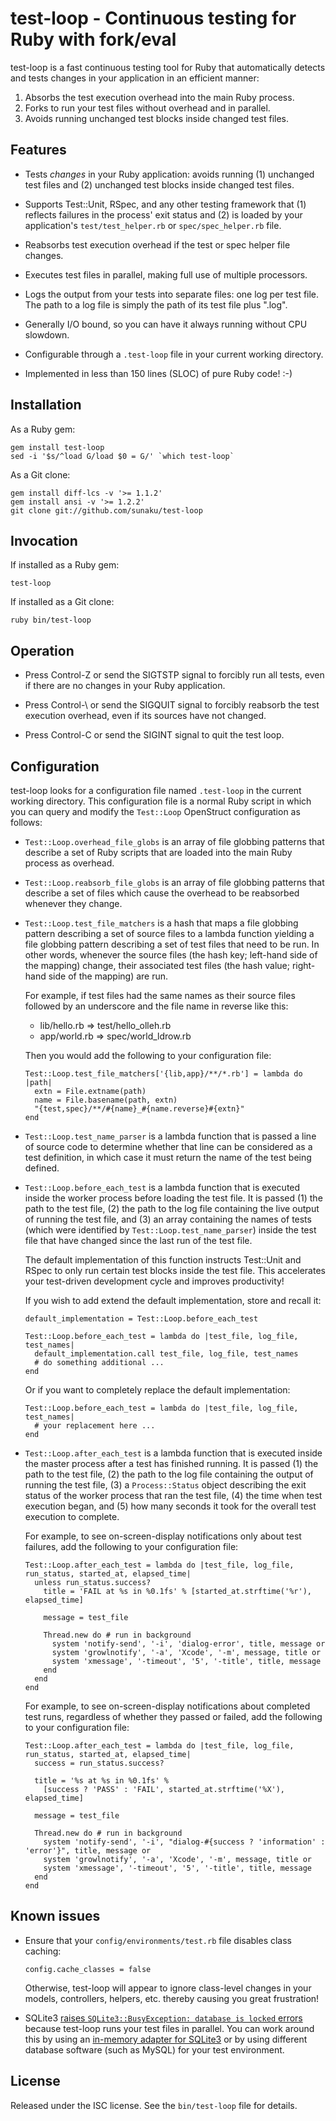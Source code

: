 test-loop - Continuous testing for Ruby with fork/eval
======================================================

test-loop is a fast continuous testing tool for Ruby that automatically
detects and tests changes in your application in an efficient manner:

1. Absorbs the test execution overhead into the main Ruby process.
2. Forks to run your test files without overhead and in parallel.
3. Avoids running unchanged test blocks inside changed test files.


Features
--------

* Tests *changes* in your Ruby application: avoids running (1) unchanged
  test files and (2) unchanged test blocks inside changed test files.

* Supports Test::Unit, RSpec, and any other testing framework that (1)
  reflects failures in the process' exit status and (2) is loaded by your
  application's `test/test_helper.rb` or `spec/spec_helper.rb` file.

* Reabsorbs test execution overhead if the test or spec helper file changes.

* Executes test files in parallel, making full use of multiple processors.

* Logs the output from your tests into separate files: one log per test file.
  The path to a log file is simply the path of its test file plus ".log".

* Generally I/O bound, so you can have it always running without CPU slowdown.

* Configurable through a `.test-loop` file in your current working directory.

* Implemented in less than 150 lines (SLOC) of pure Ruby code! :-)


Installation
------------

As a Ruby gem:

    gem install test-loop
    sed -i '$s/^load G/load $0 = G/' `which test-loop`

As a Git clone:

    gem install diff-lcs -v '>= 1.1.2'
    gem install ansi -v '>= 1.2.2'
    git clone git://github.com/sunaku/test-loop


Invocation
----------

If installed as a Ruby gem:

    test-loop

If installed as a Git clone:

    ruby bin/test-loop


Operation
---------

* Press Control-Z or send the SIGTSTP signal to forcibly run all
  tests, even if there are no changes in your Ruby application.

* Press Control-\ or send the SIGQUIT signal to forcibly reabsorb
  the test execution overhead, even if its sources have not changed.

* Press Control-C or send the SIGINT signal to quit the test loop.


Configuration
-------------

test-loop looks for a configuration file named `.test-loop` in the current
working directory.  This configuration file is a normal Ruby script in which
you can query and modify the `Test::Loop` OpenStruct configuration as follows:

* `Test::Loop.overhead_file_globs` is an array of file globbing patterns that
  describe a set of Ruby scripts that are loaded into the main Ruby process as
  overhead.

* `Test::Loop.reabsorb_file_globs` is an array of file globbing patterns that
  describe a set of files which cause the overhead to be reabsorbed whenever
  they change.

* `Test::Loop.test_file_matchers` is a hash that maps a file globbing pattern
  describing a set of source files to a lambda function yielding a file
  globbing pattern describing a set of test files that need to be run.  In
  other words, whenever the source files (the hash key; left-hand side of the
  mapping) change, their associated test files (the hash value; right-hand
  side of the mapping) are run.

  For example, if test files had the same names as their source files followed
  by an underscore and the file name in reverse like this:

  * lib/hello.rb => test/hello_olleh.rb
  * app/world.rb => spec/world_ldrow.rb

  Then you would add the following to your configuration file:

      Test::Loop.test_file_matchers['{lib,app}/**/*.rb'] = lambda do |path|
        extn = File.extname(path)
        name = File.basename(path, extn)
        "{test,spec}/**/#{name}_#{name.reverse}#{extn}"
      end

* `Test::Loop.test_name_parser` is a lambda function that is passed a line of
  source code to determine whether that line can be considered as a test
  definition, in which case it must return the name of the test being defined.

* `Test::Loop.before_each_test` is a lambda function that is executed inside
  the worker process before loading the test file.  It is passed (1) the path
  to the test file, (2) the path to the log file containing the live output of
  running the test file, and (3) an array containing the names of tests (which
  were identified by `Test::Loop.test_name_parser`) inside the test file that
  have changed since the last run of the test file.

  The default implementation of this function instructs Test::Unit and RSpec
  to only run certain test blocks inside the test file. This accelerates your
  test-driven development cycle and improves productivity!

  If you wish to add extend the default implementation, store and recall it:

      default_implementation = Test::Loop.before_each_test

      Test::Loop.before_each_test = lambda do |test_file, log_file, test_names|
        default_implementation.call test_file, log_file, test_names
        # do something additional ...
      end

  Or if you want to completely replace the default implementation:

      Test::Loop.before_each_test = lambda do |test_file, log_file, test_names|
        # your replacement here ...
      end

* `Test::Loop.after_each_test` is a lambda function that is executed inside
  the master process after a test has finished running.  It is passed (1) the
  path to the test file, (2) the path to the log file containing the output of
  running the test file, (3) a `Process::Status` object describing the exit
  status of the worker process that ran the test file, (4) the time when test
  execution began, and (5) how many seconds it took for the overall test
  execution to complete.

  For example, to see on-screen-display notifications only about test
  failures, add the following to your configuration file:

      Test::Loop.after_each_test = lambda do |test_file, log_file, run_status, started_at, elapsed_time|
        unless run_status.success?
          title = 'FAIL at %s in %0.1fs' % [started_at.strftime('%r'), elapsed_time]

          message = test_file

          Thread.new do # run in background
            system 'notify-send', '-i', 'dialog-error', title, message or
            system 'growlnotify', '-a', 'Xcode', '-m', message, title or
            system 'xmessage', '-timeout', '5', '-title', title, message
          end
        end
      end

  For example, to see on-screen-display notifications about completed test
  runs, regardless of whether they passed or failed, add the following to your
  configuration file:

      Test::Loop.after_each_test = lambda do |test_file, log_file, run_status, started_at, elapsed_time|
        success = run_status.success?

        title = '%s at %s in %0.1fs' %
          [success ? 'PASS' : 'FAIL', started_at.strftime('%X'), elapsed_time]

        message = test_file

        Thread.new do # run in background
          system 'notify-send', '-i', "dialog-#{success ? 'information' : 'error'}", title, message or
          system 'growlnotify', '-a', 'Xcode', '-m', message, title or
          system 'xmessage', '-timeout', '5', '-title', title, message
        end
      end


Known issues
------------

* Ensure that your `config/environments/test.rb` file disables class caching:

      config.cache_classes = false

  Otherwise, test-loop will appear to ignore class-level changes in your
  models, controllers, helpers, etc. thereby causing you great frustration!

* SQLite3 [raises `SQLite3::BusyException: database is locked` errors](
  https://github.com/sunaku/test-loop/issues/2 ) because test-loop runs your
  test files in parallel.  You can work around this by using an [in-memory
  adapter for SQLite3]( https://github.com/mvz/memory_test_fix ) or by using
  different database software (such as MySQL) for your test environment.


License
-------

Released under the ISC license.  See the `bin/test-loop` file for details.
